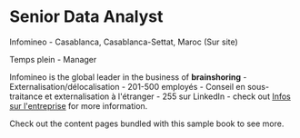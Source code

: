 # Senior Data Analyst

Infomineo - Casablanca, Casablanca-Settat, Maroc (Sur site)

Temps plein - Manager

Infomineo is the global leader in the business of **brainshoring** - Externalisation/délocalisation - 201-500 employés - Conseil en sous-traitance et externalisation à l'étranger - 255 sur LinkedIn  - check out [Infos sur l'entreprise](https://infomineo.com/) for more information.

Check out the content pages bundled with this sample book to see more.

```{tableofcontents}
```
